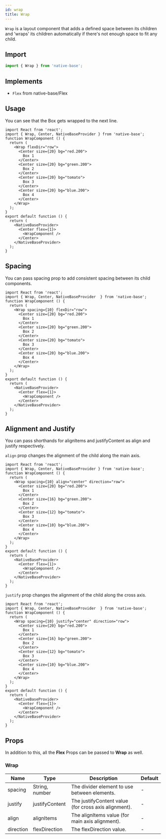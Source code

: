 ```yaml
---
id: wrap
title: Wrap
---
```


`Wrap` is a layout component that adds a defined space between its children and 'wraps' its children automatically if there's not enough space to fit any child.

## **Import**

```jsx
import { Wrap } from 'native-base';
```

## Implements

- `Flex` from native-base/Flex

## Usage

You can see that the Box gets wrapped to the next line.

```SnackPlayer name=Wrap%20Usage
import React from 'react';
import { Wrap, Center, NativeBaseProvider } from 'native-base';
function WrapComponent () {
  return (
    <Wrap flexDir="row">
      <Center size={20} bg="red.200">
        Box 1
      </Center>
      <Center size={20} bg="green.200">
        Box 2
      </Center>
      <Center size={20} bg="tomato">
        Box 3
      </Center>
      <Center size={20} bg="blue.200">
        Box 4
      </Center>
    </Wrap>
  );
}
export default function () {
  return (
    <NativeBaseProvider>
      <Center flex={1}>
        <WrapComponent />
      </Center>
    </NativeBaseProvider>
  );
}
```

## Spacing

You can pass spacing prop to add consistent spacing between its child components.

```SnackPlayer name=Wrap%20Spacing
import React from 'react';
import { Wrap, Center, NativeBaseProvider  } from 'native-base';
function WrapComponent () {
  return (
    <Wrap spacing={10} flexDir="row">
      <Center size={20} bg="red.200">
        Box 1
      </Center>
      <Center size={20} bg="green.200">
        Box 2
      </Center>
      <Center size={20} bg="tomato">
        Box 3
      </Center>
      <Center size={20} bg="blue.200">
        Box 4
      </Center>
    </Wrap>
  );
}
export default function () {
  return (
    <NativeBaseProvider>
      <Center flex={1}>
        <WrapComponent />
      </Center>
    </NativeBaseProvider>
  );
}
```

## Alignment and Justify

You can pass shorthands for alignItems and justifyContent as align and justify respectively.

`align` prop changes the alignment of the child along the main axis.

```SnackPlayer name=Wrap%20Align
import React from 'react';
import { Wrap, Center, NativeBaseProvider } from 'native-base';
function WrapComponent () {
  return (
    <Wrap spacing={10} align="center" direction="row">
      <Center size={20} bg="red.200">
        Box 1
      </Center>
      <Center size={16} bg="green.200">
        Box 2
      </Center>
      <Center size={12} bg="tomato">
        Box 3
      </Center>
      <Center size={10} bg="blue.200">
        Box 4
      </Center>
    </Wrap>
  );
}
export default function () {
  return (
    <NativeBaseProvider>
      <Center flex={1}>
        <WrapComponent />
      </Center>
    </NativeBaseProvider>
  );
}
```

`justify` prop changes the alignment of the child along the cross axis.

```SnackPlayer name=Wrap%20Justify
import React from 'react';
import { Wrap, Center, NativeBaseProvider  } from 'native-base';
function WrapComponent () {
  return (
    <Wrap spacing={10} justify="center" direction="row">
      <Center size={20} bg="red.200">
        Box 1
      </Center>
      <Center size={16} bg="green.200">
        Box 2
      </Center>
      <Center size={12} bg="tomato">
        Box 3
      </Center>
      <Center size={10} bg="blue.200">
        Box 4
      </Center>
    </Wrap>
  );
}
export default function () {
  return (
    <NativeBaseProvider>
      <Center flex={1}>
        <WrapComponent />
      </Center>
    </NativeBaseProvider>
  );
}
```

## Props

In addition to this, all the **Flex** Props can be passed to **Wrap** as well.

### Wrap

| Name      | Type           | Description                                          | Default |
| --------- | -------------- | ---------------------------------------------------- | ------- |
| spacing   | String, number | The divider element to use between elements.         | -       |
| justify   | justifyContent | The justifyContent value (for cross axis alignment). | -       |
| align     | alignItems     | The alignItems value (for main axis alignment).      | -       |
| direction | flexDirection  | The flexDirection value.                             | -       |
